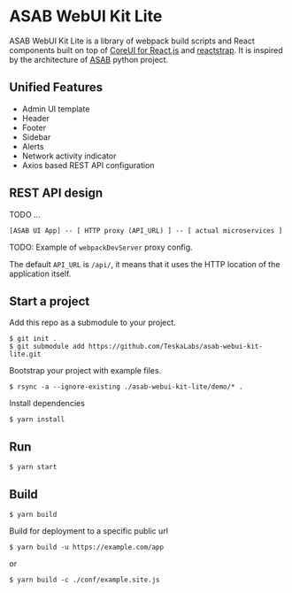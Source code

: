 ASAB WebUI Kit Lite
===

ASAB WebUI Kit Lite is a library of webpack build scripts and React components built on top of [CoreUI for React.js](https://coreui.io/react/) and [reactstrap](https://reactstrap.github.io/). It is inspired by the architecture of [ASAB](https://github.com/teskalabs/asab) python project.


## Unified Features

 - Admin UI template
 - Header
 - Footer
 - Sidebar
 - Alerts
 - Network activity indicator
 - Axios based REST API configuration


## REST API design

TODO ...

```
[ASAB UI App] -- [ HTTP proxy (API_URL) ] -- [ actual microservices ]
```

TODO: Example of `webpackDevServer` proxy config.

The default `API_URL` is `/api/`, it means that it uses the HTTP location of the application itself.



## Start a project

Add this repo as a submodule to your project.

```
$ git init .
$ git submodule add https://github.com/TeskaLabs/asab-webui-kit-lite.git
```

Bootstrap your project with example files.

```
$ rsync -a --ignore-existing ./asab-webui-kit-lite/demo/* .
```

Install dependencies

```
$ yarn install
```

## Run

```
$ yarn start
```

## Build

```
$ yarn build
```

Build for deployment to a specific public url

```
$ yarn build -u https://example.com/app
```

or

```
$ yarn build -c ./conf/example.site.js
```

